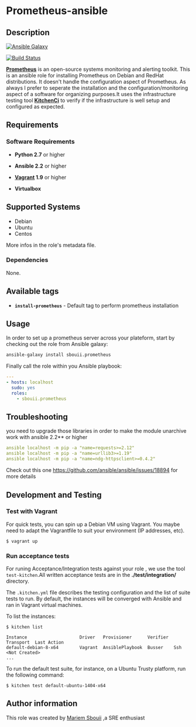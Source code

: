 # Prometheus-ansible
## Description

[![Ansible Galaxy](https://img.shields.io/badge/galaxy-sbouii.prometheus-blue.svg)](https://galaxy.ansible.com/sbouii/prometheus/) 

[![Build Status](https://travis-ci.org/sbouii/prometheus-ansible.svg?branch=master)](https://travis-ci.org/sbouii/prometheus-ansible)

**[Prometheus](https://prometheus.io/)** is an open-source systems monitoring and alerting toolkit.
This is an ansible role for installing Prometheus on Debian and RedHat distributions. It doesn't handle the configuration aspect of Prometheus. As always I prefer to seperate the installation and the configuration/monitoring aspect of a software for organizing purposes.It uses the infrastructure testing tool **[KitchenCi](http://kitchen.ci/)** to verify if the infrastructure is well setup and configured as expected.

## Requirements

### Software Requirements

- **Python 2.7** or higher

- **Ansible 2.2** or higher 

- **[Vagrant](https://www.vagrantup.com/) 1.9** or higher 

- **Virtualbox**

## Supported Systems

- Debian
- Ubuntu
- Centos

More infos in the role's metadata file.


### Dependencies

None.

## Available tags

- **`install-prometheus`** -  Default tag to perform prometheus installation

## Usage

In order to set up a prometheus server across your plateform, start by checking out the role from Ansible galaxy:
```bash
ansible-galaxy install sbouii.prometheus
```

Finally call the role within you Ansible playbook:
```yaml
---
- hosts: localhost
  sudo: yes
  roles:
    - sbouii.prometheus
```
## Troubleshooting
you need to upgrade those libraries in order to make the module unarchive work with ansible 2.2** or higher 

```yaml
ansible localhost -m pip -a "name=requests>=2.12" 
ansible localhost -m pip -a "name=urllib3>=1.19" 
ansible localhost -m pip -a "name=ndg-httpsclient>=0.4.2" 

```
Check out this one https://github.com/ansible/ansible/issues/18894 for more details 

## Development and Testing
### Test with Vagrant
For quick tests, you can spin up a Debian VM using Vagrant. You maybe need to adapt the Vagrantfile to suit your environment (IP addresses, etc).

    $ vagrant up

### Run acceptance tests

For runing Acceptance/Integration tests against your role , we use the tool `test-kitchen`.All written acceptance tests are in the **./test/integration/** directory.

The `.kitchen.yml` file describes the testing configuration and the list of suite tests to run. By default, the instances will be converged with Ansible and ran in Vagrant virtual machines.

To list the instances:

    $ kitchen list

    Instance                    Driver   Provisioner      Verifier  Transport  Last Action
    default-debian-8-x64        Vagrant  AnsiblePlaybook  Busser    Ssh        <Not Created>
    ...

To run the default test suite, for instance, on a Ubuntu Trusty platform, run the following command:

    $ kitchen test default-ubuntu-1404-x64

## Author information

This role was created by [Mariem Sbouii](https://www.linkedin.com/in/mariem-sboui-76906711b) ,a SRE enthusiast

